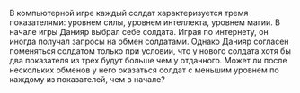 В компьютерной игре каждый солдат характеризуется тремя  показателями:  уровнем  силы,  уровнем  интеллекта, уровнем магии. В начале игры Данияр  выбрал  себе  солдата. Играя по интернету, он иногда получал запросы на обмен солдатами.  Однако  Данияр  согласен  поменяться  солдатом только при условии, что у нового солдата хотя бы два показателя из трех будут больше чем у отданного. Может ли после нескольких обменов у него оказаться солдат с меньшим уровнем по каждому из показателей, чем в начале?